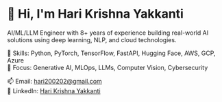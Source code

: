 # 👋 Hi, I'm Hari Krishna Yakkanti

AI/ML/LLM Engineer with 8+ years of experience building real-world AI solutions using deep learning, NLP, and cloud technologies.

🔧 Skills: Python, PyTorch, TensorFlow, FastAPI, Hugging Face, AWS, GCP, Azure  
🧠 Focus: Generative AI, MLOps, LLMs, Computer Vision, Cybersecurity

📫 Email: hari200202@gmail.com  
🔗 LinkedIn: [Hari Krishna Yakkanti](http://www.linkedin.com/in/hari-krishna-yakkanti-34b31427a)
